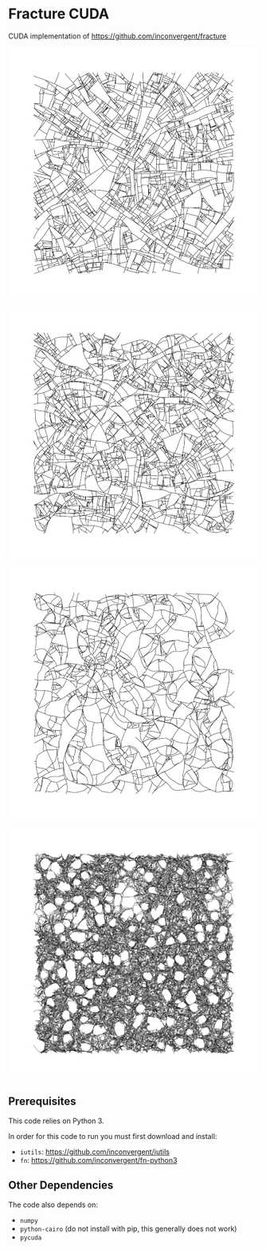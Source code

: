 # Fracture CUDA

CUDA implementation of https://github.com/inconvergent/fracture


![ani](/img/img2.png?raw=true "ani")

![ani](/img/img.png?raw=true "ani")

![ani](/img/img3.png?raw=true "ani")

![ani](/img/img4.png?raw=true "ani")

## Prerequisites

This code relies on Python 3.

In order for this code to run you must first download and install:

*    `iutils`: https://github.com/inconvergent/iutils
*    `fn`: https://github.com/inconvergent/fn-python3

## Other Dependencies

The code also depends on:

*    `numpy`
*    `python-cairo` (do not install with pip, this generally does not work)
*    `pycuda`

